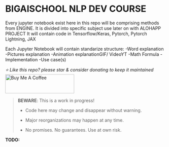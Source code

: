 # BIGAISCHOOL NLP DEV COURSE

Every jupyter notebook exist here in this repo will be comprising methods from ENGINE.
It is divided into specific subject use later on with ALOHAPP PROJECT
It will contain code in Tensorflow/Keras, Pytorch, Pytorch Lightning, JAX

Each Jupyter Notebook will contain standarize structure:
-Word explanation
-Pictures explanation
-Animation explanationGIF/ VideoYT
-Math Formula
-Implementation
-Use case(s)


*⭐️ Like this repo? please star & consider donating to keep it maintained*
<a href="https://www.buymeacoffee.com/aleksanderu" target="_blank"><img src="https://cdn.buymeacoffee.com/buttons/v2/default-yellow.png" alt="Buy Me A Coffee" style="height: 60px !important;width: 217px !important;" ></a>

> **BEWARE**: This is a work in progress!
>
> * Code here may change and disappear without warning.
>
> * Major reorganizations may happen at any time.
>
> * No promises. No guarantees. Use at own risk.

**TODO:**










